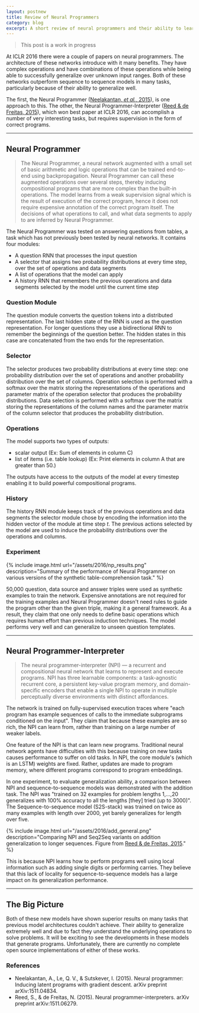 ```yaml
---
layout: postnew
title: Review of Neural Programmers
category: blog
excerpt: A short review of neural programmers and their ability to learn programs
---
```


> This post is a work in progress

At ICLR 2016 there were a couple of papers on neural programmers. The architecture of these networks introduce with it many benefits. They have complex operations and have combinations of these operations while being able to successfully generalize over unknown input ranges. Both of these networks outperform sequence to sequence models in many tasks, particularly because of their ability to generalize well.

The first, the Neural Programmer ([Neelakantan, *et al.*, 2015]), is one approach to this. The other, the Neural Programmer-Interpreter ([Reed & de Freitas, 2015]), which won best paper at ICLR 2016, can accomplish a number of very interesting tasks, but requires supervision in the form of correct programs.

---

## Neural Programmer

> The Neural Programmer, a neural network augmented with a small set of basic
> arithmetic and logic operations that can be trained end-to-end using backpropagation.
> Neural Programmer can call these augmented operations over several steps,
> thereby inducing compositional programs that are more complex than the built-in
> operations. The model learns from a weak supervision signal which is the result of
> execution of the correct program, hence it does not require expensive annotation
> of the correct program itself. The decisions of what operations to call, and what
> data segments to apply to are inferred by Neural Programmer.

The Neural Programmer was tested on answering questions from tables, a task which has not previously been tested by neural networks. It contains four modules:

* A question RNN that processes the input question
* A selector that assigns two probability distributions at every time step, over the set of operations and data segments
* A list of operations that the model can apply
* A history RNN that remembers the previous operations and data segments selected by the model until the current time step

### Question Module

The question module converts the question tokens into a distributed representation. The last hidden state of the RNN is used as the question representation. For longer questions they use a bidirectional RNN to remember the beginnings of the question better. The hidden states in this case are concatenated from the two ends for the representation.

### Selector

The selector produces two probability distributions at every time step: one probability distribution over the set of operations and another probability distribution over the set of columns. Operation selection is performed with a softmax over the matrix storing the representations of the operations and parameter matrix of the operation selector that produces the probability distributions. Data selection is performed with a softmax over the matrix storing the representations of the column names and the parameter matrix of the column selector that produces the probability distribution.

### Operations

The model supports two types of outputs:

* scalar output (Ex: Sum of elements in column C)
* list of items (i.e. table lookup) (Ex: Print elements in column A that are greater than 50.)

The outputs have access to the outputs of the model at every timestep enabling it to build powerful compositional programs.

### History

The history RNN module keeps track of the previous operations and data segments the selector module chose by encoding the information into the hidden vector of the module at time step _t_. The previous actions selected by the model are used to induce the probability distributions over the operations and columns.

### Experiment

{% include image.html url="/assets/2016/np_results.png" description="Summary of the performance of Neural Programmer on various versions of the synthetic table-comprehension task." %}

50,000 question, data source and answer triples were used as synthetic examples to train the network. Expensive annotations are not required for the training examples and Neural Programmer doesn't need rules to guide the program other than the given triple, making it a general framework. As a result, they claim that one only needs to define basic operations which requires human effort than previous induction techniques. The model performs very well and can generalize to unseen question templates.

---

## Neural Programmer-Interpreter

> The neural programmer-interpreter (NPI) &mdash; a recurrent and compositional
> neural network that learns to represent and execute programs. NPI has three
> learnable components: a task-agnostic recurrent core, a persistent key-value program
> memory, and domain-specific encoders that enable a single NPI to operate in
> multiple perceptually diverse environments with distinct affordances.

The network is trained on fully-supervised execution traces where "each program has example sequences of calls to the immediate subprograms conditioned on the input". They claim that because these examples are so rich, the NPI can learn from, rather than training on a large number of weaker labels.

One feature of the NPI is that can learn new programs. Traditional neural network agents have difficulties with this because training on new tasks causes performance to suffer on old tasks. In NPI, the core module's (which is an LSTM) weights are fixed. Rather, updates are made to program memory, where different programs correspond to program embeddings.

In one experiment, to evaluate generalization ability, a comparison between NPI and sequence-to-sequence models was demonstrated with the addition task. The NPI was "trained on 32 examples for problem lengths 1,...,20 generalizes with 100% accuracy to all the lengths [they] tried (up to 3000)". The Sequence-to-sequence model (S2S-stack) was trained on twice as many examples with length over 2000, yet barely generalizes for length over five.

{% include image.html url="/assets/2016/add_general.png" description="Comparing NPI and Seq2Seq variants on addition generalization to longer sequences. Figure from [Reed & de Freitas, 2015]." %}

This is because NPI learns how to perform programs well using local information such as adding single digits or performing carries. They believe that this lack of locality for sequence-to-sequence models has a large impact on its generalization performance.

---

## The Big Picture

Both of these new models have shown superior results on many tasks that previous model architectures couldn't achieve. Their ability to generalize extremely well and due to fact they understand the underlying operations to solve problems. It will be exciting to see the developments in these models that generate programs. Unfortunately, there are currently no complete open source implementations of either of these works.

[Neelakantan, *et al.*, 2015]: http://arxiv.org/abs/1511.04834
[Reed & de Freitas, 2015]: https://arxiv.org/abs/1511.06279

<!-- Appendix -->
<section class="appendix">
  <h3>References</h3>
  <ul class="references">
    <li>Neelakantan, A., Le, Q. V., & Sutskever, I. (2015). Neural programmer: Inducing latent programs with gradient descent. arXiv preprint arXiv:1511.04834.</li>
    <li>Reed, S., & de Freitas, N. (2015). Neural programmer-interpreters. arXiv preprint arXiv:1511.06279.</li>
  </ul>
</section>